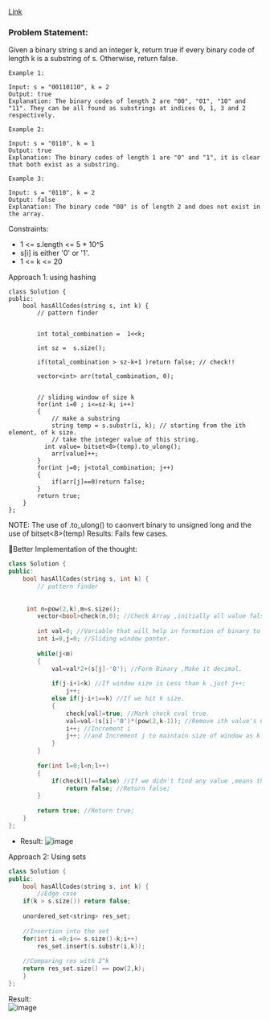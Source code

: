 [Link](https://leetcode.com/problems/check-if-a-string-contains-all-binary-codes-of-size-k/)

### Problem Statement:
Given a binary string s and an integer k, return true if every binary code of length k is a substring of s. Otherwise, return false.

 

    Example 1:

    Input: s = "00110110", k = 2
    Output: true
    Explanation: The binary codes of length 2 are "00", "01", "10" and "11". They can be all found as substrings at indices 0, 1, 3 and 2 respectively.
    
    Example 2:

    Input: s = "0110", k = 1
    Output: true
    Explanation: The binary codes of length 1 are "0" and "1", it is clear that both exist as a substring. 
    
    Example 3:

    Input: s = "0110", k = 2
    Output: false
    Explanation: The binary code "00" is of length 2 and does not exist in the array.
 

Constraints:

- 1 <= s.length <= 5 * 10^5   
- s[i] is either '0' or '1'.   
- 1 <= k <= 20     


Approach 1: using hashing

```
class Solution {
public:
    bool hasAllCodes(string s, int k) {
        // pattern finder
       
        
        int total_combination =  1<<k;
        
        int sz =  s.size();
        
        if(total_combination > sz-k+1 )return false; // check!!
        
        vector<int> arr(total_combination, 0);
        
        
        // sliding window of size k
        for(int i=0 ; i<=sz-k; i++)
        {
            // make a substring
            string temp = s.substr(i, k); // starting from the ith element, of k size.
            // take the integer value of this string. 
          int value= bitset<8>(temp).to_ulong();
            arr[value]++;
        }
        for(int j=0; j<total_combination; j++)
        {
            if(arr[j]==0)return false;
        }
        return true;
    }
};
```
NOTE: The use of .to_ulong() to caonvert binary to unsigned long and the use of bitset<8>(temp)
Results: Fails few cases.

🌟Better Implementation of the thought:   

```cpp
class Solution {
public:
    bool hasAllCodes(string s, int k) {
        // pattern finder
       
        
     int n=pow(2,k),m=s.size();
        vector<bool>check(n,0); //Check Array ,initially all value false;
        
        int val=0; //Variable that will help in formation of binary to decimal value of every substring.
        int i=0,j=0; //Sliding window ponter.
        
        while(j<m)
        {
            val=val*2+(s[j]-'0'); //Form Binary ,Make it decimal.
            
            if(j-i+1<k) //If window size is Less than k ,just j++;
                j++;
            else if(j-i+1==k) //If we hit k size.
            {
                check[val]=true; //Mark check cval true.
                val=val-(s[i]-'0')*(pow(2,k-1)); //Remove ith value's Calucaltion .
                i++; //Increment i 
                j++; //and Increment j to maintain size of window as k
            }
        }
        
        for(int l=0;l<n;l++)
        {
            if(check[l]==false) //If we didn't find any value ,means that susbtring is missing
                return false; //Return false;
        }
        
        return true; //Return true;
    }
};
```
- Result: 
![image](https://user-images.githubusercontent.com/64036955/171312889-9f12871c-6d5e-4afa-a742-bbb5a1a18ad2.png)


Approach 2: Using sets   

```cpp
class Solution {
public:
    bool hasAllCodes(string s, int k) {
        //Edge case
	if(k > s.size()) return false;
    
    unordered_set<string> res_set;
    
	//Insertion into the set
    for(int i =0;i<= s.size()-k;i++)
        res_set.insert(s.substr(i,k));
    
	//Comparing res with 2^k
    return res_set.size() == pow(2,k);
    }
};
```
Result:   
![image](https://user-images.githubusercontent.com/64036955/171311106-1d0bdb44-4116-45bc-86d8-eb58e415eb61.png)
